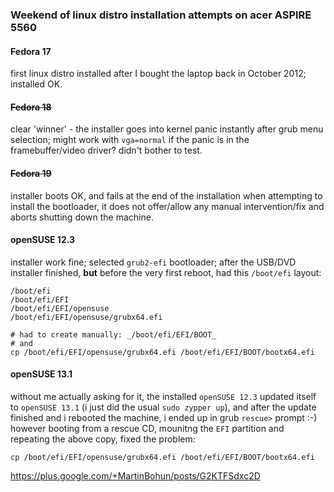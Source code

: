 ### Weekend of linux distro installation attempts on acer ASPIRE 5560

#### Fedora 17
first linux distro installed after I bought the laptop back in October 2012; installed OK.

#### ~~Fedora 18~~
clear 'winner' - the installer goes into kernel panic instantly after grub menu selection; might work with `vga=normal` if the panic is in the framebuffer/video driver? didn't bother to test.  

#### ~~Fedora 19~~
installer boots OK, and fails at the end of the installation when attempting to install the bootloader, it does not offer/allow any manual intervention/fix and aborts shutting down the machine.

#### openSUSE 12.3
installer work fine; selected `grub2-efi` bootloader; after the USB/DVD installer finished, **but** before the very first reboot, had this `/boot/efi` layout:
```
/boot/efi
/boot/efi/EFI
/boot/efi/EFI/opensuse
/boot/efi/EFI/opensuse/grubx64.efi

# had to create manually: _/boot/efi/EFI/BOOT_
# and
cp /boot/efi/EFI/opensuse/grubx64.efi /boot/efi/EFI/BOOT/bootx64.efi
```

#### openSUSE 13.1
without me actually asking for it, the installed `openSUSE 12.3` updated itself to `openSUSE 13.1` (i just did the usual `sudo zypper up`),
and after the update finished and i rebooted the machine, i ended up in grub `rescue>` prompt :-) 
however booting from a rescue CD, mounitng the `EFI` partition and repeating the above copy, fixed the problem:
```
cp /boot/efi/EFI/opensuse/grubx64.efi /boot/efi/EFI/BOOT/bootx64.efi
```

https://plus.google.com/+MartinBohun/posts/G2KTFSdxc2D
